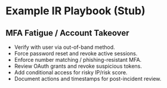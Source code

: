 # Example IR Playbook (Stub)

## MFA Fatigue / Account Takeover
- Verify with user via out-of-band method.
- Force password reset and revoke active sessions.
- Enforce number matching / phishing-resistant MFA.
- Review OAuth grants and revoke suspicious tokens.
- Add conditional access for risky IP/risk score.
- Document actions and timestamps for post-incident review.
